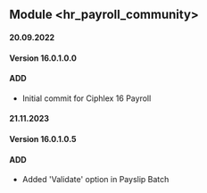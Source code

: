 ## Module <hr_payroll_community>

#### 20.09.2022
#### Version 16.0.1.0.0
#### ADD
- Initial commit for Ciphlex 16 Payroll

#### 21.11.2023
#### Version 16.0.1.0.5
#### ADD
- Added 'Validate' option in Payslip Batch

